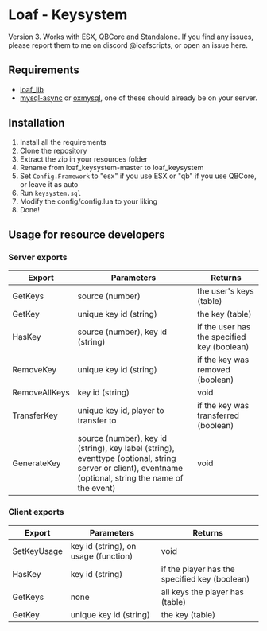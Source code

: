 # Loaf - Keysystem

Version 3. Works with ESX, QBCore and Standalone.
If you find any issues, please report them to me on discord @loafscripts, or open an issue here.

## Requirements

-   [loaf_lib](https://github.com/loaf-scripts/loaf_lib)
-   [mysql-async](https://github.com/brouznouf/fivem-mysql-async) or [oxmysql](https://github.com/overextended/oxmysql/releases/tag/v1.9.3), one of these should already be on your server.

## Installation

1. Install all the requirements
2. Clone the repository
3. Extract the zip in your resources folder
4. Rename from loaf_keysystem-master to loaf_keysystem
5. Set `Config.Framework` to "esx" if you use ESX or "qb" if you use QBCore, or leave it as auto
6. Run `keysystem.sql`
7. Modify the config/config.lua to your liking
8. Done!

## Usage for resource developers

### Server exports

| Export        | Parameters                                                                                                                                              | Returns                                     |
| ------------- | ------------------------------------------------------------------------------------------------------------------------------------------------------- | ------------------------------------------- |
| GetKeys       | source (number)                                                                                                                                         | the user's keys (table)                     |
| GetKey        | unique key id (string)                                                                                                                                  | the key (table)                             |
| HasKey        | source (number), key id (string)                                                                                                                        | if the user has the specified key (boolean) |
| RemoveKey     | unique key id (string)                                                                                                                                  | if the key was removed (boolean)            |
| RemoveAllKeys | key id (string)                                                                                                                                         | void                                        |
| TransferKey   | unique key id, player to transfer to                                                                                                                    | if the key was transferred (boolean)        |
| GenerateKey   | source (number), key id (string), key label (string), eventtype (optional, string server or client), eventname (optional, string the name of the event) | void                                        |

### Client exports

| Export      | Parameters                           | Returns                                       |
| ----------- | ------------------------------------ | --------------------------------------------- |
| SetKeyUsage | key id (string), on usage (function) | void                                          |
| HasKey      | key id (string)                      | if the player has the specified key (boolean) |
| GetKeys     | none                                 | all keys the player has (table)               |
| GetKey      | unique key id (string)               | the key (table)                               |
